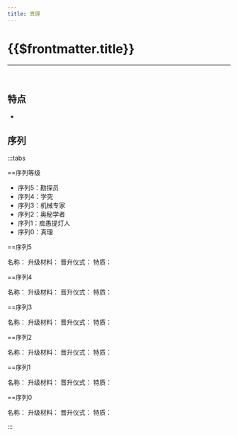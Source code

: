 ```yaml
---
title: 真理
---
```


# {{$frontmatter.title}}

***

&emsp;&emsp;

## 特点

- 

## 序列

:::tabs

==序列等级

- 序列5：勘探员
- 序列4：学究
- 序列3：机械专家
- 序列2：奥秘学者
- 序列1：痴愚提灯人
- 序列0：真理

==序列5

名称：
升级材料：
晋升仪式：
特质：

==序列4

名称：
升级材料：
晋升仪式：
特质：

==序列3

名称：
升级材料：
晋升仪式：
特质：

==序列2

名称：
升级材料：
晋升仪式：
特质：

==序列1

名称：
升级材料：
晋升仪式：
特质：

==序列0

名称：
升级材料：
晋升仪式：
特质：

:::